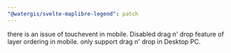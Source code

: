 ```yaml
---
"@watergis/svelte-maplibre-legend": patch
---
```


there is an issue of touchevent in mobile. Disabled drag n' drop feature of layer ordering in mobile. only support drag n' drop in Desktop PC.

